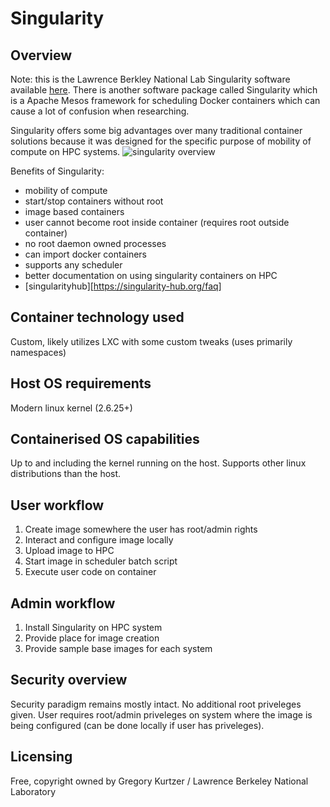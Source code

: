 # Singularity
## Overview
Note: this is the Lawrence Berkley National Lab Singularity software available [here][1].  There is another software package called Singularity which is a Apache Mesos framework for scheduling Docker containers which can cause a lot of confusion when researching.

Singularity offers some big advantages over many traditional container solutions because it was designed for the specific purpose of mobility of compute on HPC systems.
![singularity overview][Singularity.jpg]

Benefits of Singularity:
* mobility of compute
* start/stop containers without root
* image based containers
* user cannot become root inside container (requires root outside container)
* no root daemon owned processes
* can import docker containers
* supports any scheduler
* better documentation on using singularity containers on HPC
* [singularityhub][https://singularity-hub.org/faq]

## Container technology used
Custom, likely utilizes LXC with some custom tweaks (uses primarily namespaces)

## Host OS requirements
Modern linux kernel (2.6.25+)

## Containerised OS capabilities
Up to and including the kernel running on the host.  Supports other linux distributions than the host.

## User workflow
1. Create image somewhere the user has root/admin rights
2. Interact and configure image locally
3. Upload image to HPC
4. Start image in scheduler batch script
5. Execute user code on container

## Admin workflow
1. Install Singularity on HPC system
2. Provide place for image creation
3. Provide sample base images for each system

## Security overview
Security paradigm remains mostly intact.  No additional root priveleges given.  User requires root/admin priveleges on system where the image is being configured (can be done locally if user has priveleges).

## Licensing
Free, copyright owned by Gregory Kurtzer / Lawrence Berkeley National Laboratory

[Singularity.jpg]:https://6lli539m39y3hpkelqsm3c2fg-wpengine.netdna-ssl.com/wp-content/uploads/2016/10/Singularity-architecture_G-Kurtzer-e1477021972985.jpg
[1]:http://singularity.lbl.gov/
[2]:http://www.admin-magazine.com/HPC/Articles/Singularity-A-Container-for-HPC
[usage1]:https://researchapps.github.io/reproducibility/physics/2016/11/17/singularity-hello-world/
[usage2]:https://hpc.nih.gov/apps/singularity.html
[comparison]:http://geekyap.blogspot.ch/2016/11/docker-vs-singularity-vs-shifter-in-hpc.html
[github]:https://github.com/singularityware/singularity